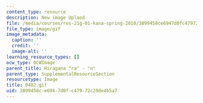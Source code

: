 ```yaml
---
content_type: resource
description: New image Uplaod
file: /media/courses/res-21g-01-kana-spring-2010/3899458ce6947d0fc47972c29de4b5a7_0482.gif
file_type: image/gif
image_metadata:
  caption: ''
  credit: ''
  image-alt: ''
learning_resource_types: []
ocw_type: OCWImage
parent_title: Hiragana "ra" - "n"
parent_type: SupplementalResourceSection
resourcetype: Image
title: 0482.gif
uid: 3899458c-e694-7d0f-c479-72c29de4b5a7
---
```

